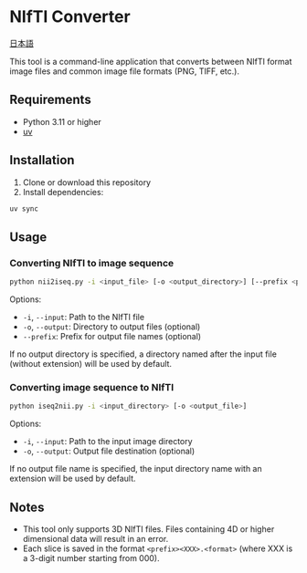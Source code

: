 # NIfTI Converter

[日本語](README.ja.md)

This tool is a command-line application that converts between NIfTI format image files and common image file formats (PNG, TIFF, etc.).

## Requirements

- Python 3.11 or higher
- [uv](https://docs.astral.sh/uv/)

## Installation

1. Clone or download this repository
2. Install dependencies:
```sh
uv sync
```

## Usage

### Converting NIfTI to image sequence

```sh
python nii2iseq.py -i <input_file> [-o <output_directory>] [--prefix <prefix>]
```

Options:
- `-i`, `--input`: Path to the NIfTI file
- `-o`, `--output`: Directory to output files (optional)
- `--prefix`: Prefix for output file names (optional)

If no output directory is specified, a directory named after the input file (without extension) will be used by default.

### Converting image sequence to NIfTI

```sh
python iseq2nii.py -i <input_directory> [-o <output_file>]
```

Options:
- `-i`, `--input`: Path to the input image directory
- `-o`, `--output`: Output file destination (optional)

If no output file name is specified, the input directory name with an extension will be used by default.

## Notes

- This tool only supports 3D NIfTI files. Files containing 4D or higher dimensional data will result in an error.
- Each slice is saved in the format `<prefix><XXX>.<format>` (where XXX is a 3-digit number starting from 000).
